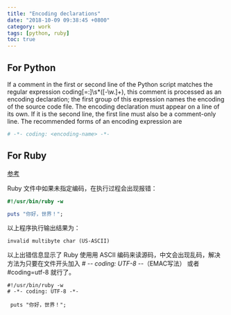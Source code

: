 ```yaml
---
title: "Encoding declarations"
date: "2018-10-09 09:38:45 +0800"
category: work
tags: [python, ruby]
toc: true
---
```


## For Python

If a comment in the first or second line of the Python script matches the regular expression coding[=:]\s*([-\w.]+), this comment is processed as an encoding declaration; the first group of this expression names the encoding of the source code file. The encoding declaration must appear on a line of its own. If it is the second line, the first line must also be a comment-only line. The recommended forms of an encoding expression are

```python
# -*- coding: <encoding-name> -*-
```

## For Ruby
[参考](http://www.runoob.com/ruby/ruby-encoding.html)

Ruby 文件中如果未指定编码，在执行过程会出现报错：

```ruby
#!/usr/bin/ruby -w

puts "你好，世界！";
```

以上程序执行输出结果为：
```
invalid multibyte char (US-ASCII) 
```

以上出错信息显示了 Ruby 使用用 ASCII 编码来读源码，中文会出现乱码，解决方法为只要在文件开头加入 # -*- coding: UTF-8 -*-（EMAC写法） 或者 #coding=utf-8 就行了。

```
#!/usr/bin/ruby -w
# -*- coding: UTF-8 -*-
 
 puts "你好，世界！";
```

